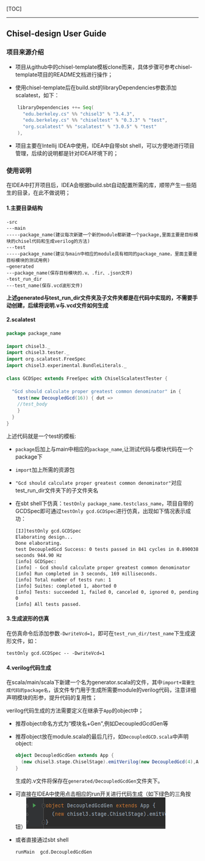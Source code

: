 [TOC]

------



## Chisel-design User Guide

### 项目来源介绍

- 项目从github中的chisel-template模板clone而来，具体步骤可参考chisel-template项目的README文档进行操作；

- 使用chisel-template后在build.sbt的libraryDependencies参数添加scalatest，如下：

```scala
    libraryDependencies ++= Seq(
      "edu.berkeley.cs" %% "chisel3" % "3.4.3",
      "edu.berkeley.cs" %% "chiseltest" % "0.3.3" % "test",
      "org.scalatest" %% "scalatest" % "3.0.5" % "test"
    ),
```

- 项目主要在Intellij IDEA中使用，IDEA中自带sbt shell，可以方便地进行项目管理，后续的说明都是针对IDEA环境下的；



### 使用说明

在IDEA中打开项目后，IDEA会根据build.sbt自动配置所需的库，顺带产生一些陌生的目录，在此不做说明；

#### 1.主要目录结构

```
-src
---main
-----package_name(建议每次新建一个新的module都新建一个package,里面主要是目标模块的chisel代码和生成verilog的方法)
---test
-----package_name(建议与main中相应的module具有相同的package_name，里面主要是目标模块的测试用例)
—generated
---package_name(保存目标模块的.v、.fir、.json文件)
-test_run_dir
---test_name(保存.vcd波形文件)
```

**上述generated与test_run_dir文件夹及子文件夹都是在代码中实现的，不需要手动创建，后续将说明.v与.vcd文件如何生成**

#### 2.scalatest

```scala
package package_name

import chisel3._
import chisel3.tester._
import org.scalatest.FreeSpec
import chisel3.experimental.BundleLiterals._

class GCDSpec extends FreeSpec with ChiselScalatestTester {

  "Gcd should calculate proper greatest common denominator" in {
    test(new DecoupledGcd(16)) { dut =>
    //test_body
    }
  }
}
```

上述代码就是一个test的模板:

- `package`后加上与main中相应的`package_name`,让测试代码与模块代码在一个package下

- `import`加上所需的资源包

- `"Gcd should calculate proper greatest common denominator"`对应test_run_dir文件夹下的子文件夹名

- 在sbt shell下仿真：`testOnly package_name.testclass_name`，项目自带的GCDSpec即可通过`testOnly gcd.GCDSpec`进行仿真，出现如下情况表示成功：

  ```shell
  [IJ]testOnly gcd.GCDSpec
  Elaborating design...
  Done elaborating.
  test DecoupledGcd Success: 0 tests passed in 841 cycles in 0.890038 seconds 944.90 Hz
  [info] GCDSpec:
  [info] - Gcd should calculate proper greatest common denominator
  [info] Run completed in 3 seconds, 169 milliseconds.
  [info] Total number of tests run: 1
  [info] Suites: completed 1, aborted 0
  [info] Tests: succeeded 1, failed 0, canceled 0, ignored 0, pending 0
  [info] All tests passed.
  ```

#### 3.生成波形的仿真

在仿真命令后添加参数`-DwriteVcd=1`，即可在`test_run_dir/test_name`下生成波形文件，如：

```shell
testOnly gcd.GCDSpec -- -DwriteVcd=1
```

#### 4.verilog代码生成

在scala/main/scala下新建一个名为generator.scala的文件，其中`import+需要生成代码的package名`，该文件专门用于生成所需要module的verilog代码，注意详细声明模块的形参，提升代码的复用性；

verilog代码生成的方法需要定义在继承于`App`的object中；

- 推荐object命名方式为“模块名+Gen",例如DecoupledGcdGen等

- 推荐object放在module.scala的最后几行，如`DecoupledGCD.scala`中声明object:

  ```scala
  object DecoupledGcdGen extends App {
    (new chisel3.stage.ChiselStage).emitVerilog(new DecoupledGcd(4),Array("--target-dir", "generated/DecoupledGcdGen"))
  }
  ```

  生成的.v文件将保存在`generated/DecoupledGcdGen`文件夹下。

- 可直接在IDEA中使用点击相应的run开关进行代码生成（如下绿色的三角按钮）![image-20210929100300025](README.assets/image-20210929100300025.png)




- 或者直接通过sbt shell

  ```shell
  runMain  gcd.DecoupledGcdGen
  ```

  

